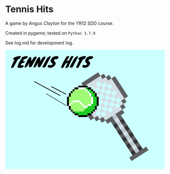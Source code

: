 # Tennis Hits

A game by *Angus Clayton* for the YR12 SDD course. 

Created in pygame; tested on `Python 3.7.9 `

See log.md for development log.

![1](img\help\1.png)

